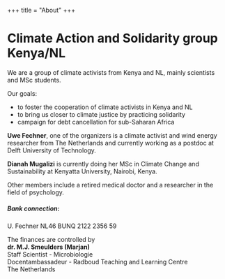 +++
title = "About"
+++

# Climate Action and Solidarity group Kenya/NL
We are a group of climate activists from Kenya and NL, mainly scientists and MSc students.

Our goals:
-  to foster the cooperation of climate activists in Kenya and NL
-  to bring us closer to climate justice by practicing solidarity
-  campaign for debt cancellation for sub-Saharan Africa

**Uwe Fechner**, one of the organizers is a climate activist and wind energy researcher from The Netherlands and currently working as a postdoc at Delft University of Technology.

**Dianah Mugalizi** is currently doing her MSc in Climate Change and Sustainability at Kenyatta University, Nairobi, Kenya.

Other members include a retired medical doctor and a researcher in the field of psychology.

##### Bank connection:
U. Fechner
NL46 BUNQ 2122 2356 59

The finances are controlled by\
**dr. M.J. Smeulders (Marjan)**  
Staff Scientist - Microbiologie\
Docentambassadeur - Radboud Teaching and Learning Centre\
The Netherlands